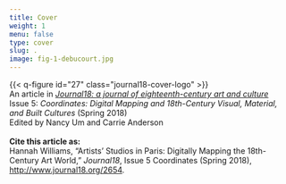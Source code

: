 ```yaml
---
title: Cover
weight: 1
menu: false
type: cover
slug: .
image: fig-1-debucourt.jpg
---
```

{{< q-figure id="27" class="journal18-cover-logo" >}}
</br>
An article in [*Journal18: a journal of eighteenth-century art and culture*](http://www.journal18.org)</br>Issue 5: *Coordinates: Digital Mapping and 18th-Century Visual, Material, and Built Cultures* (Spring 2018)</br>Edited by Nancy Um and Carrie Anderson</br></br>**Cite this article as:**</br>Hannah Williams, “Artists’ Studios in Paris: Digitally Mapping the 18th-Century Art World,” *Journal18*, Issue 5 Coordinates (Spring 2018), http://www.journal18.org/2654.
